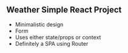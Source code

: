 ## Weather Simple React Project

- Minimalistic design 
- Form
- Uses either state/props or context
- Definitely a SPA using Router

